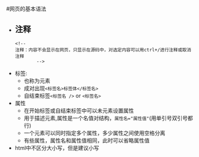 #网页的基本语法
- 注释
  - 
    ```
    <!--
    注释：内容不会显示在网页，只显示在源码中，对选定内容可以用ctrl+/进行注释或取消注释
            -->
    ```  
- 标签:
  - 也称为元素
  - 成对出现`<标签名>标签体</标签名>`
  - 自结束标签`<标签名 />` or `<标签名>`
- 属性
  -  在开始标签或自结束标签中可以未元素设置属性 
  -  用于描述元素,属性是一个名值对结构，`属性名="属性值"`(用单引号双引号都行)
  -  一个元素可以同时指定多个属性，多少属性之间使用空格分离
  -   有些属性，属性名和属性值相同，此时可以省略属性值
- html中不区分大小写，但是建议小写   
